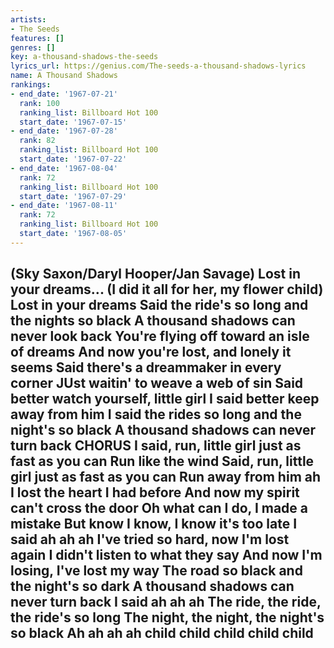 ```yaml
---
artists:
- The Seeds
features: []
genres: []
key: a-thousand-shadows-the-seeds
lyrics_url: https://genius.com/The-seeds-a-thousand-shadows-lyrics
name: A Thousand Shadows
rankings:
- end_date: '1967-07-21'
  rank: 100
  ranking_list: Billboard Hot 100
  start_date: '1967-07-15'
- end_date: '1967-07-28'
  rank: 82
  ranking_list: Billboard Hot 100
  start_date: '1967-07-22'
- end_date: '1967-08-04'
  rank: 72
  ranking_list: Billboard Hot 100
  start_date: '1967-07-29'
- end_date: '1967-08-11'
  rank: 72
  ranking_list: Billboard Hot 100
  start_date: '1967-08-05'
---
```

(Sky Saxon/Daryl Hooper/Jan Savage)
Lost in your dreams...
(I did it all for her, my flower child)
Lost in your dreams
Said the ride's so long and the nights so black
A thousand shadows can never look back
You're flying off toward an isle of dreams
And now you're lost, and lonely it seems
Said there's a dreammaker in every corner
JUst waitin' to weave a web of sin
Said better watch yourself, little girl
I said better keep away from him
I said the rides so long and the night's so black
A thousand shadows can never turn back
CHORUS
I said, run, little girl just as fast as you can
Run like the wind
Said, run, little girl just as fast as you can
Run away from him ah
I lost the heart I had before
And now my spirit can't cross the door
Oh what can I do, I made a mistake
But know I know, I know it's too late
I said ah ah ah
I've tried so hard, now I'm lost again
I didn't listen to what they say
And now I'm losing, I've lost my way
The road so black and the night's so dark
A thousand shadows can never turn back
I said ah ah ah
The ride, the ride, the ride's so long
The night, the night, the night's so black
Ah ah ah ah child child child child child
-------------------------------------------------------
